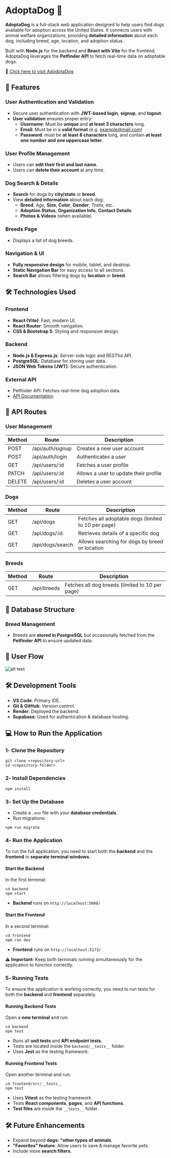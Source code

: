
# AdoptaDog 🐶

**AdoptaDog** is a full-stack web application designed to help users find dogs available for adoption across the United States. It connects users with animal welfare organizations, providing **detailed information** about each dog, including breed, age, location, and adoption status.

Built with **Node.js** for the backend and **React with Vite** for the frontend, AdoptaDog leverages the **Petfinder API** to fetch real-time data on adoptable dogs.

🔗 [Click here to visit AdodptaDog](URL)

## 🚀 Features

### User Authentication and Validation

- Secure user authentication with **JWT-based login**, **signup**, and **logout**.
- **User validation** ensures proper entry:
    - **Username**: Must be **unique** and **at least 3 characters** long.
    - **Email**: Must be in a **valid format** (e.g. example@mail.com)
    - **Password**: must be **at least 8 characters** long, and contain **at least one number and one uppercase letter**.

### User Profile Management

- Users can **edit their first and last name**.
- Users can **delete their account** at any time.

### Dog Search & Details

- **Search** for dogs by **city/state** or **breed**.
- View **detailed information** about each dog:
    - **Breed**, *Age*, **Size**, **Color**, **Gender**, *Traits*, etc.
    - **Adoption Status**, **Organization Info**, **Contact Details**
    - **Photos & Videos** (when available)

### Breeds Page

- Displays a list of dog breeds.

### Navigation & UI

- **Fully responsive design** for mobile, tablet, and desktop.
- **Static Navigation Bar** for easy access to all sections.
- **Search Bar** allows filtering dogs by **location** or **breed**.

## 🛠 Technologies Used

### Frontend

- **React (Vite)**: Fast, modern UI.
- **React Router**: Smooth navigation.
- **CSS & Bootstrap 5**: Styling and responsive design.

### Backend

- **Node.js & Express.js**: Server-side logic and RESTful API.
- **PostgreSQL**: Database for storing user data.
- **JSON Web Tokens (JWT)**: Secure authentication.

### External API

- Petfinder API: Fetches real-time dog adoption data.
- [API Documentation](https://www.petfinder.com/developers/v2/docs/) 


## 📌 API Routes

### User Management

|    Method      |     Route        |       Description                                   |
|----------------|------------------|-----------------------------------------------------|
|      POST      | /api/auth/signup | Creates a new user account                          |
|      POST      | /api/auth/login  | Authenticates a user                                |
|      GET	     | /api/users/:id	| Fetches a user profile                              |
|      PATCH	 | /api/users/:id	| Allows a user to update their profile               |
|      DELETE	 | /api/users/:id	| Deletes a user account                              |

### Dogs

|    Method      |     Route        |       Description                                     |
|----------------|------------------|-------------------------------------------------------|
|      GET	     |    /api/dogs     | Fetches all adoptable dogs (limited to 10 per page)   |
|      GET       | /api/dogs/:id    |	Retrieves details of a specific dog                 |
|      GET       | /api/dogs/search |	Allows searching for dogs by breed or location      |

### Breeds

|    Method      |     Route      |       Description                                   |
|----------------|----------------|-----------------------------------------------------|
|      GET	     | /api/breeds    | Fetches all dog breeds (limited to 10 per page)     |

## 📂 Database Structure

### Breed Management

- Breeds are **stored in PostgreSQL** but occasionally fetched from the **Petfinder API** to ensure updated data.

## 🔄 User Flow

![alt text](UserFlow-AdoptaDog.png)

## 🛠 Development Tools

- **VS Code**: Primary IDE.
- **Git & GitHub**: Version control.
- **Render**: Deployed the backend.
- **Supabase**: Used for authentication & database hosting.

## 💻 How to Run the Application

### 1️- Clone the Repository

```
git clone <repository-url>
cd <repository-folder>
```

### 2️- Install Dependencies

```
npm install
```

### 3️- Set Up the Database

- Create a `.env` file with your **database credentials**.
- Run migrations:

```
npm run migrate
```

### 4️- Run the Application

To run the full application, you need to start both the **backend** and the **frontend** in **separate terminal windows**.

#### Start the Backend

In the first terminal:

```
cd backend
npm start
```
- **Backend** runs on `http://localhost:5000/`

#### Start the Frontend

In a second terminal:

```
cd frontend
npm run dev
```
- **Frontend** runs on `http://localhost:5173/`

⚠️ **Important**: Keep both terminals running simultaneously for the application to function correctly.

### 5️- Running Tests

To ensure the application is working correctly, you need to run tests for both the **backend** and **frontend** separately.  

#### Running Backend Tests

Open a **new terminal** and run:

```
cd backend
npm test
```
- Runs all **unit tests** and **API endpoint tests**.
- Tests are located inside the `backend/__tests__` folder.
- Uses **Jest** as the testing framework.


#### Running Frontend Tests

Open another terminal and run:

```
cd frontend/src/__tests__
npm test
```
- Uses **Vitest** as the testing framework.
- Tests **React components**, **pages**, and **API functions**.
- **Test files** are inside the `__tests__` folder.

## 🛠 Future Enhancements

- Expand beyond **dogs**: **"other types of animals**.
- **"Favorites" feature**: Allow users to save & manage favorite pets.
- Include more **search filters**.
